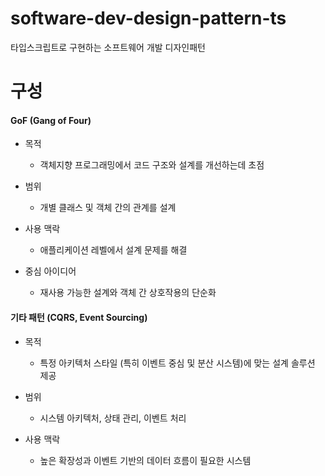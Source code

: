 # software-dev-design-pattern-ts

타입스크립트로 구현하는 소프트웨어 개발 디자인패턴

# 구성

#### GoF (Gang of Four)

- 목적

  - 객체지향 프로그래밍에서 코드 구조와 설계를 개선하는데 초점

- 범위

  - 개별 클래스 및 객체 간의 관계를 설계

- 사용 맥락

  - 애플리케이션 레벨에서 설계 문제를 해결

- 중심 아이디어
  - 재사용 가능한 설계와 객체 간 상호작용의 단순화

#### 기타 패턴 (CQRS, Event Sourcing)

- 목적

  - 특정 아키텍처 스타일 (특히 이벤트 중심 및 분산 시스템)에 맞는 설계 솔루션 제공

- 범위

  - 시스템 아키텍처, 상태 관리, 이벤트 처리

- 사용 맥락
  - 높은 확장성과 이벤트 기반의 데이터 흐름이 필요한 시스템
